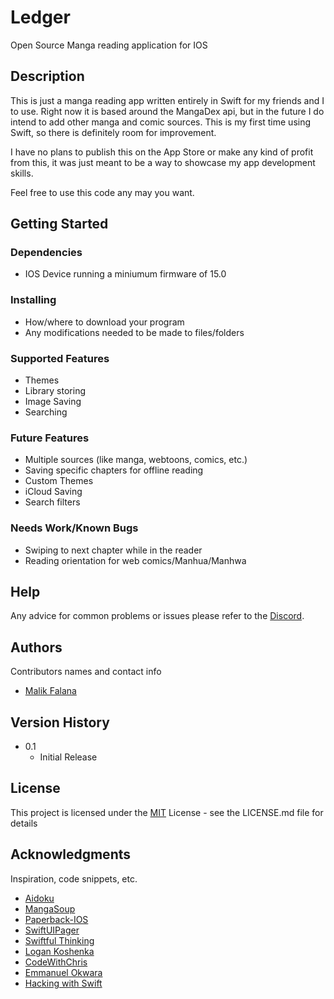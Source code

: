 # Ledger

Open Source Manga reading application for IOS

## Description

This is just a manga reading app written entirely in Swift for my friends and I to use. Right now it is based around the MangaDex api, but in the future I do intend to add other manga and comic sources. This is my first time using Swift, so there is definitely room for improvement.

I have no plans to publish this on the App Store or make any kind of profit from this, it was just meant to be a way to showcase my app development skills.

Feel free to use this code any may you want.

## Getting Started

### Dependencies

* IOS Device running a miniumum firmware of 15.0

### Installing

* How/where to download your program
* Any modifications needed to be made to files/folders

### Supported Features

* Themes
* Library storing
* Image Saving
* Searching

### Future Features

* Multiple sources (like manga, webtoons, comics, etc.)
* Saving specific chapters for offline reading
* Custom Themes
* iCloud Saving
* Search filters

### Needs Work/Known Bugs

* Swiping to next chapter while in the reader
* Reading orientation for web comics/Manhua/Manhwa

## Help

Any advice for common problems or issues please refer to the [Discord](https://discord.gg/k57Mhn82eM).

## Authors

Contributors names and contact info

* [Malik Falana](https://github.com/MaFalana)

## Version History

* 0.1
    * Initial Release

## License

This project is licensed under the [MIT](https://github.com/MaFalana/Ledger/blob/main/LICENSE) License - see the LICENSE.md file for details

## Acknowledgments

Inspiration, code snippets, etc.
* [Aidoku](https://github.com/Aidoku/Aidoku)
* [MangaSoup]()
* [Paperback-IOS](https://github.com/Paperback-iOS/app)
* [SwiftUIPager](https://github.com/fermoya/SwiftUIPager)
* [Swiftful Thinking](https://www.youtube.com/c/SwiftfulThinking)
* [Logan Koshenka](https://www.youtube.com/c/LoganKoshenka)
* [CodeWithChris](https://www.youtube.com/c/CodeWithChris)
* [Emmanuel Okwara](https://www.youtube.com/c/EmmanuelOkwara/featured)
* [Hacking with Swift](https://www.hackingwithswift.com)
